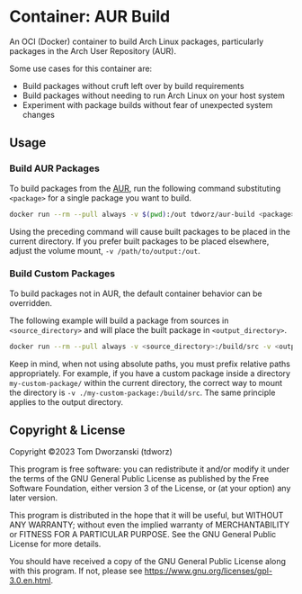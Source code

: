 # Container: AUR Build

An OCI (Docker) container to build Arch Linux packages, particularly packages in the Arch User Repository (AUR).

Some use cases for this container are:

- Build packages without cruft left over by build requirements
- Build packages without needing to run Arch Linux on your host system
- Experiment with package builds without fear of unexpected system changes

## Usage

### Build AUR Packages

To build packages from the [AUR](https://aur.archlinux.org), run the following command substituting `<package>` for a single package you want to build.

```sh
docker run --rm --pull always -v $(pwd):/out tdworz/aur-build <package>
```

Using the preceding command will cause built packages to be placed in the current directory. If you prefer built packages to be placed elsewhere, adjust the volume mount, `-v /path/to/output:/out`.

### Build Custom Packages

To build packages not in AUR, the default container behavior can be overridden.

The following example will build a package from sources in `<source_directory>` and will place the built package in `<output_directory>`.

```sh
docker run --rm --pull always -v <source_directory>:/build/src -v <output_directory>:/out --entrypoint /bin/bash tdworz/aur-build -c 'pacman -Syu --noconfirm && cd /build/src && sudo -u builder makepkg --noconfirm -sf'
```

Keep in mind, when not using absolute paths, you must prefix relative paths appropriately. For example, if you have a custom package inside a directory `my-custom-package/` within the current directory, the correct way to mount the directory is `-v ./my-custom-package:/build/src`. The same principle applies to the output directory.

## Copyright & License

Copyright ©2023 Tom Dworzanski (tdworz)

This program is free software: you can redistribute it and/or modify it under the terms of the GNU General Public License as published by the Free Software Foundation, either version 3 of the License, or (at your option) any later version.

This program is distributed in the hope that it will be useful, but WITHOUT ANY WARRANTY; without even the implied warranty of MERCHANTABILITY or FITNESS FOR A PARTICULAR PURPOSE. See the GNU General Public License for more details.

You should have received a copy of the GNU General Public License along with this program. If not, please see https://www.gnu.org/licenses/gpl-3.0.en.html.
